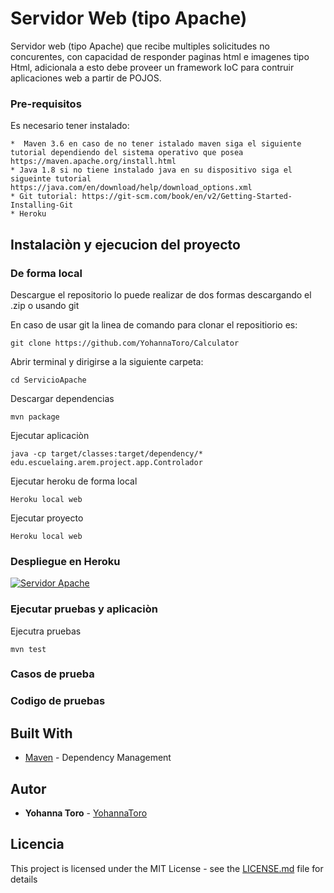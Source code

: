 ﻿
# Servidor Web (tipo Apache)

Servidor web (tipo Apache) que recibe multiples solicitudes no concurentes, con capacidad de responder paginas html e imagenes tipo Html, adicionala a esto debe proveer un framework IoC para contruir aplicaciones web a partir de POJOS.


### Pre-requisitos

Es necesario tener instalado:


```
*  Maven 3.6 en caso de no tener istalado maven siga el siguiente tutorial dependiendo del sistema operativo que posea https://maven.apache.org/install.html
* Java 1.8 si no tiene instalado java en su dispositivo siga el sigueinte tutorial https://java.com/en/download/help/download_options.xml
* Git tutorial: https://git-scm.com/book/en/v2/Getting-Started-Installing-Git
* Heroku 
```

## Instalaciòn y ejecucion del proyecto

### De forma local
Descargue el repositorio lo puede realizar de dos formas descargando el .zip o usando git 

En caso de usar git la linea de comando para clonar el repositiorio es:

```
git clone https://github.com/YohannaToro/Calculator
```
Abrir terminal y dirigirse a la siguiente carpeta:

```
cd ServicioApache
```

Descargar dependencias

```
mvn package
```

Ejecutar aplicaciòn

```
java -cp target/classes:target/dependency/* edu.escuelaing.arem.project.app.Controlador
```
Ejecutar heroku de forma local

```
Heroku local web
```
Ejecutar proyecto
```
Heroku local web
```

### Despliegue en  Heroku

[![Servidor Apache](https://www.herokucdn.com/deploy/button.png)](https://yohanna-framework.herokuapp.com/apps/test)

### Ejecutar pruebas y aplicaciòn

Ejecutra pruebas
```
mvn test
```




### Casos de prueba


### Codigo de pruebas




## Built With
* [Maven](https://maven.apache.org/) - Dependency Management


## Autor

* **Yohanna Toro**  - [YohannaToro](https://github.com/YohannaToro)


## Licencia

This project is licensed under the MIT License - see the [LICENSE.md](LICENSE.md) file for details


